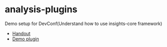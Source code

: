 # analysis-plugins

Demo setup for DevConf(Understand how to use insights-core framework)

- [Handout](https://github.com/psachin/analysis-plugins/blob/docs/handouts.org)
- [Demo plugin](https://github.com/psachin/analysis-plugins/blob/docs/check_ssh_root_login.py)
